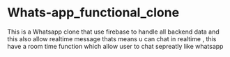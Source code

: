 # Whats-app_functional_clone
This is a Whatsapp clone that use firebase to handle all backend data and this also allow realtime message thats means u can chat in realtime , this have a room time function which allow user to chat sepreatly like whatsapp
